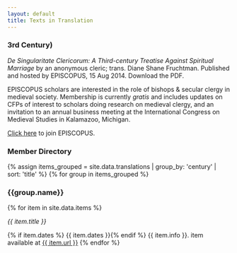 ```yaml
---
layout: default
title: Texts in Translation
---
```


### 3rd Century)

*De Singularitate Clericorum: A Third-century Treatise Against Spiritual Marriage* by an anonymous cleric; trans. Diane Shane Fruchtman. Published and hosted by EPISCOPUS, 15 Aug 2014. Download the PDF.

EPISCOPUS scholars are interested in the role of bishops & secular clergy in medieval society. Membership is currently *gratis* and includes updates on CFPs of interest to scholars doing research on medieval clergy, and an invitation to an annual business meeting at the International Congress on Medieval Studies in Kalamazoo, Michigan.

<a href="https://docs.google.com/forms/d/1azz1dyCwj6GlNZrg3zXIEzhUEV2KUf1FTYAQf-YGZXc/viewform">Click here</a> to join EPISCOPUS.

### Member Directory

{% assign items_grouped = site.data.translations | group_by: 'century' | sort: 'title' %}
{% for group in items_grouped %}
<h3>{{group.name}}</h3>
{% for item in site.data.items %}
<p><em>{{ item.title }}</em></p>{% if item.dates %} {{ item.dates }}{% endif %} {{ item.info }}. item available at <a href="{{ item.url }}">{{ item.url }}</a>
{% endfor %}
